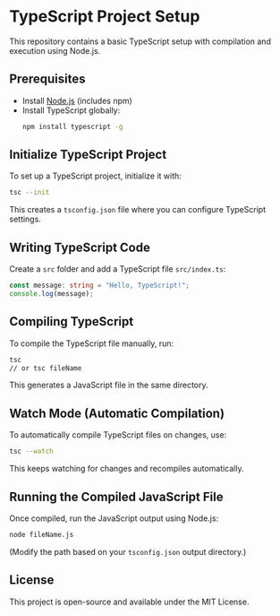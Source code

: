 # TypeScript Project Setup

This repository contains a basic TypeScript setup with compilation and execution using Node.js.

## Prerequisites
- Install [Node.js](https://nodejs.org/) (includes npm)
- Install TypeScript globally:
  ```sh
  npm install typescript -g
  ```

## Initialize TypeScript Project
To set up a TypeScript project, initialize it with:
```sh
tsc --init
```
This creates a `tsconfig.json` file where you can configure TypeScript settings.

## Writing TypeScript Code
Create a `src` folder and add a TypeScript file `src/index.ts`:
```ts
const message: string = "Hello, TypeScript!";
console.log(message);
```

## Compiling TypeScript
To compile the TypeScript file manually, run:
```sh
tsc
// or tsc fileName
```
This generates a JavaScript file in the same directory.

## Watch Mode (Automatic Compilation)
To automatically compile TypeScript files on changes, use:
```sh
tsc --watch
```
This keeps watching for changes and recompiles automatically.

## Running the Compiled JavaScript File
Once compiled, run the JavaScript output using Node.js:
```sh
node fileName.js
```
(Modify the path based on your `tsconfig.json` output directory.)

## License
This project is open-source and available under the MIT License.

